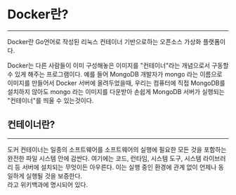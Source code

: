 # Docker란?
___

Docker란 Go언어로 작성된 리눅스 컨테이너 기반으로하는 오픈소스 가상화 플랫폼이다.

Docker는 다른 사람들이 이미 구성해놓은 이미지를 "컨테이너"라는 개념으로서 구동할 수 있게 해주는 프로그램이다. 
예를 들어 MongoDB 개발자가 mongo 라는 이름으로 이미지를 만들어서 Docker 서버에 올려두었을때,
우리는 컴퓨터에 직접 MongoDB를 설치하지 않아도 mongo 라는 이미지를 다운받아 손쉽게 MongoDB 서버가 실행되는 "컨테이너"를 띄울 수 있는것이다.

## 컨테이너란?
___

도커 컨테이너는 일종의 소프트웨어를 소프트웨어의 실행에 필요한 모든 것을 포함하는 완전한 파일 시스템 안에 감싼다. 여기에는 코드, 런타임, 시스템 도구,
시스템 라이브러리 등 서버에 설치되는 무엇이든 아우른다. 이는 실행 중인 환경에 관계 없이 언제나 동일하게 실행될 것을 보증한다.<br/>
라고 위키백과에 명시되어 있다.

